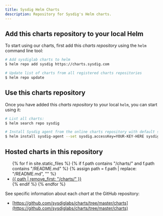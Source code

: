 ```yaml
---
title: Sysdig Helm Charts
description: Repository for Sysdig's Helm charts.
---
```


## Add this charts repository to your local Helm

To start using our charts, first add this _charts repository_ using the `helm` command line tool:

```bash
# Add sysdiglab charts to helm
$ helm repo add sysdig https://charts.sysdig.com

# Update list of charts from all registered charts repositories
$ helm repo update
```

## Use this charts repository

Once you have added this _charts repository_ to your local `helm`, you can start using it:

```bash
# List all charts:
$ helm search repo sysdig

# Install Sysdig agent from the online charts repository with default settings using:
$ helm install sysdig-agent --set sysdig.accessKey=YOUR-KEY-HERE sysdig/sysdig
```

## Hosted charts in this repository

<ul>
{% for f in site.static_files %}
    {% if f.path contains "/charts/" and f.path contains "/README.md" %}
    {% assign path = f.path | replace: "/README.md", "" %}
    <li><a href="{{site.baseurl}}{{path}}">{{ path | remove_first: "/charts/" }}</a></li>
    {% endif %}
{% endfor %}
</ul>

See specific information about each _chart_ at the GitHub repository:
* [https://github.com/sysdiglabs/charts/tree/master/charts](https://github.com/sysdiglabs/charts/tree/master/charts)
